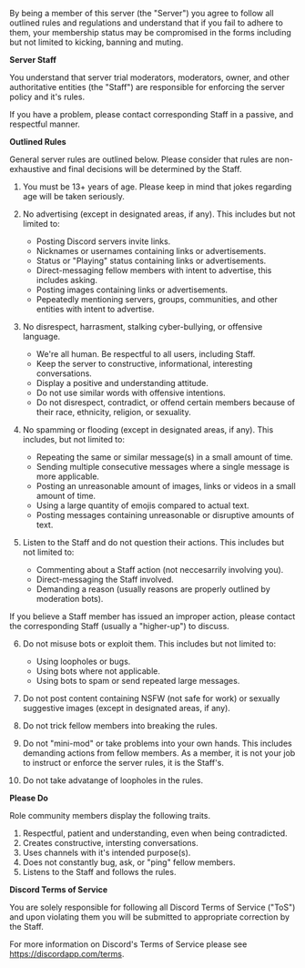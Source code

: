 By being a member of this server (the "Server") you agree to follow all outlined rules and regulations and understand that if you fail to adhere to them, your membership status may be compromised in the forms including but not limited to kicking, banning and muting.

**Server Staff**

You understand that server trial moderators, moderators, owner, and other authoritative entities (the "Staff") are responsible for enforcing the server policy and it's rules.

If you have a problem, please contact corresponding Staff in a passive, and respectful manner.

**Outlined Rules**

General server rules are outlined below. Please consider that rules are non-exhaustive and final decisions will be determined by the Staff.

1. You must be 13+ years of age. Please keep in mind that jokes regarding age will be taken seriously.

2. No advertising (except in designated areas, if any). This includes but not limited to:
    * Posting Discord servers invite links.
    * Nicknames or usernames containing links or advertisements.
    * Status or "Playing" status containing links or advertisements.
    * Direct-messaging fellow members with intent to advertise, this includes asking.
    * Posting images containing links or advertisements.
    * Pepeatedly mentioning servers, groups, communities, and other entities with intent to advertise.

3. No disrespect, harrasment, stalking cyber-bullying, or offensive language.
    * We're all human. Be respectful to all users, including Staff.
    * Keep the server to constructive, informational, interesting conversations.
    * Display a positive and understanding attitude.
    * Do not use similar words with offensive intentions.
    * Do not disrespect, contradict, or offend certain members because of their race, ethnicity, religion, or sexuality.

4. No spamming or flooding (except in designated areas, if any). This includes, but not limited to:
    * Repeating the same or similar message(s) in a small amount of time.
    * Sending multiple consecutive messages where a single message is more applicable.
    * Posting an unreasonable amount of images, links or videos in a small amount of time.
    * Using a large quantity of emojis compared to actual text.
    * Posting messages containing unreasonable or disruptive amounts of text.

5. Listen to the Staff and do not question their actions. This includes but not limited to:
    * Commenting about a Staff action (not neccesarrily involving you).
    * Direct-messaging the Staff involved.
    * Demanding a reason (usually reasons are properly outlined by moderation bots).

If you believe a Staff member has issued an improper action, please contact the corresponding Staff (usually a "higher-up") to discuss.

6. Do not misuse bots or exploit them. This includes but not limited to:
    * Using loopholes or bugs.
    * Using bots where not applicable.
    * Using bots to spam or send repeated large messages.

7. Do not post content containing NSFW (not safe for work) or sexually suggestive images (except in designated areas, if any).

8. Do not trick fellow members into breaking the rules.

9. Do not "mini-mod" or take problems into your own hands. This includes demanding actions from fellow members. As a member, it is not your job to instruct or enforce the server rules, it is the Staff's.

10. Do not take advatange of loopholes in the rules.

**Please Do**

Role community members display the following traits.

1. Respectful, patient and understanding, even when being contradicted.
2. Creates constructive, intersting conversations.
3. Uses channels with it's intended purpose(s).
4. Does not constantly bug, ask, or "ping" fellow members.
5. Listens to the Staff and follows the rules.

**Discord Terms of Service**

You are solely responsible for following all Discord Terms of Service ("ToS") and upon violating them you will be submitted to appropriate correction by the Staff.

For more information on Discord's Terms of Service please see <https://discordapp.com/terms>.
